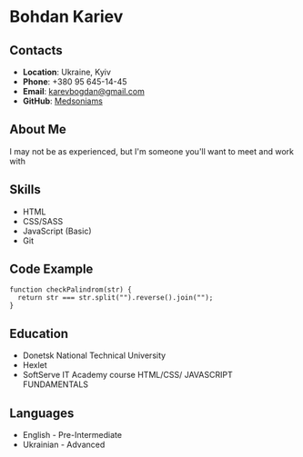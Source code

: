 # **Bohdan Kariev**
## **Contacts**
* **Location**: Ukraine, Kyiv
* **Phone**: +380 95 645-14-45
* **Email**: karevbogdan@gmail.com
* **GitHub**: [Medsoniams](https://github.com/Medsoniams)
## **About Me**
I may not be as experienced, but I'm someone you'll want to meet and work with
## Skills
* HTML
* CSS/SASS
* JavaScript (Basic)
* Git
## Code Example
```
function checkPalindrom(str) {
  return str === str.split("").reverse().join("");
}
```
## Education
* Donetsk National Technical University
* Hexlet
* SoftServe IT Academy course  HTML/CSS/ JAVASCRIPT FUNDAMENTALS
## Languages
* English - Pre-Intermediate
* Ukrainian - Advanced
